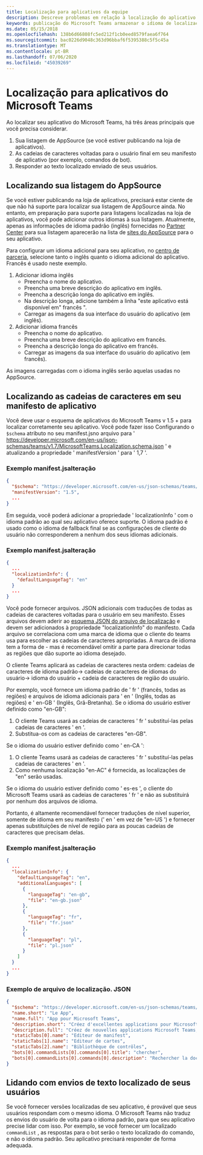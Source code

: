 ```yaml
---
title: Localização para aplicativos da equipe
description: Descreve problemas em relação à localização do aplicativo
keywords: publicação do Microsoft Teams armazenar o idioma de localização do Office Publishing AppSource
ms.date: 05/15/2018
ms.openlocfilehash: 138b6d66808fc5ed212f1cb0eed8579faea6f764
ms.sourcegitcommit: bac0226d9048c363d96bbaf6f5395388c5f5c45a
ms.translationtype: MT
ms.contentlocale: pt-BR
ms.lasthandoff: 07/06/2020
ms.locfileid: "45039269"
---
```

# <a name="localization-for-microsoft-teams-apps"></a>Localização para aplicativos do Microsoft Teams

Ao localizar seu aplicativo do Microsoft Teams, há três áreas principais que você precisa considerar.

1. Sua listagem de AppSource (se você estiver publicando na loja de aplicativos).
1. As cadeias de caracteres voltadas para o usuário final em seu manifesto de aplicativo (por exemplo, comandos de bot).
1. Responder ao texto localizado enviado de seus usuários.

## <a name="localizing-your-appsource-listing"></a>Localizando sua listagem do AppSource

Se você estiver publicando na loja de aplicativos, precisará estar ciente de que não há suporte para localizar sua listagem de AppSource ainda. No entanto, em preparação para suporte para listagens localizadas na loja de aplicativos, você pode adicionar outros idiomas à sua listagem. Atualmente, apenas as informações de idioma padrão (inglês) fornecidas no [Partner Center](/dev/store/use-partner-center-to-submit-to-appsource) para sua listagem aparecerão na lista de [sites do AppSource](https://appsource.microsoft.com/marketplace/apps?product=office%3Bteams&page=1) para o seu aplicativo.

Para configurar um idioma adicional para seu aplicativo, no [centro de parceria](/dev/store/use-partner-center-to-submit-to-appsource), selecione tanto o inglês quanto o idioma adicional do aplicativo. Francês é usado neste exemplo.

1. Adicionar idioma inglês
    * Preencha o nome do aplicativo.
    * Preencha uma breve descrição do aplicativo em inglês.
    * Preencha a descrição longa do aplicativo em inglês.
    * Na descrição longa, adicione também a linha "este aplicativo está disponível em" francês ".
    * Carregar as imagens da sua interface do usuário do aplicativo (em inglês).
2. Adicionar idioma francês
    * Preencha o nome do aplicativo.
    * Preencha uma breve descrição do aplicativo em francês.
    * Preencha a descrição longa do aplicativo em francês.
    * Carregar as imagens da sua interface do usuário do aplicativo (em francês).

As imagens carregadas com o idioma inglês serão aquelas usadas no AppSource.

## <a name="localizing-the-strings-in-your-app-manifest"></a>Localizando as cadeias de caracteres em seu manifesto de aplicativo

Você deve usar o esquema de aplicativos do Microsoft Teams v 1.5 + para localizar corretamente seu aplicativo. Você pode fazer isso Configurando o `$schema` atributo no seu manifest.jsno arquivo para ' https://developer.microsoft.com/en-us/json-schemas/teams/v1.7/MicrosoftTeams.Localization.schema.json ' e atualizando a propriedade ' manifestVersion ' para ' 1,7 '.

### <a name="example-manifestjson-change"></a>Exemplo manifest.jsalteração

```json
{
  "$schema": "https://developer.microsoft.com/en-us/json-schemas/teams/v1.7/MicrosoftTeams.Localization.schema.json",
  "manifestVersion": "1.5",
  ...
}
```

Em seguida, você poderá adicionar a propriedade ' localizationInfo ' com o idioma padrão ao qual seu aplicativo oferece suporte. O idioma padrão é usado como o idioma de fallback final se as configurações de cliente do usuário não corresponderem a nenhum dos seus idiomas adicionais.

### <a name="example-manifestjson-change"></a>Exemplo manifest.jsalteração

```json
{
  ...
  "localizationInfo": {
    "defaultLanguageTag": "en"
  }
  ...
}
```

Você pode fornecer arquivos. JSON adicionais com traduções de todas as cadeias de caracteres voltadas para o usuário em seu manifesto. Esses arquivos devem aderir ao [esquema JSON do arquivo de localização](../../resources/schema/localization-schema.md) e devem ser adicionados à propriedade "localizationInfo" do manifesto. Cada arquivo se correlaciona com uma marca de idioma que o cliente do teams usa para escolher as cadeias de caracteres apropriadas. A marca de idioma tem a forma de <language> - <region> mas é recomendável omitir a <region> parte para direcionar todas as regiões que dão suporte ao idioma desejado.

O cliente Teams aplicará as cadeias de caracteres nesta ordem: cadeias de caracteres de idioma padrão-> cadeias de caracteres de idiomas do usuário-> idioma do usuário + cadeia de caracteres de região do usuário.

Por exemplo, você fornece um idioma padrão de ' fr ' (francês, todas as regiões) e arquivos de idioma adicionais para ' en ' (Inglês, todas as regiões) e ' en-GB ' (Inglês, Grã-Bretanha). Se o idioma do usuário estiver definido como "en-GB":

1. O cliente Teams usará as cadeias de caracteres ' fr ' substituí-las pelas cadeias de caracteres ' en '.
2. Substitua-os com as cadeias de caracteres "en-GB".

Se o idioma do usuário estiver definido como ' en-CA ': 

1. O cliente Teams usará as cadeias de caracteres ' fr ' substituí-las pelas cadeias de caracteres ' en '.
2. Como nenhuma localização "en-AC" é fornecida, as localizações de "en" serão usadas.

Se o idioma do usuário estiver definido como ' es-es ', o cliente do Microsoft Teams usará as cadeias de caracteres ' fr ' e não as substituirá por nenhum dos arquivos de idioma.

Portanto, é altamente recomendável fornecer traduções de nível superior, somente de idioma em seu manifesto (' en ' em vez de "en-US ') e fornecer apenas substituições de nível de região para as poucas cadeias de caracteres que precisam delas.

### <a name="example-manifestjson-change"></a>Exemplo manifest.jsalteração

```json
{
  ...
  "localizationInfo": {
    "defaultLanguageTag": "en",
    "additionalLanguages": [
      {
        "languageTag": "en-gb",
        "file": "en-gb.json"
      },
      {
        "languageTag": "fr",
        "file": "fr.json"
      },
      {
        "languageTag": "pl",
        "file": "pl.json"
      }
    ]
  }
  ...
}
```

### <a name="example-localization-json-file"></a>Exemplo de arquivo de localização. JSON

```json
{
  "$schema": "https://developer.microsoft.com/en-us/json-schemas/teams/v1.7/MicrosoftTeams.Localization.schema.json",
  "name.short": "Le App",
  "name.full": "App pour Microsoft Teams",
  "description.short": "Créez d'excellentes applications pour Microsoft Teams avec App.",
  "description.full": "Créez de nouvelles applications Microsoft Teams, concevez et prévisualisez des cartes bot, et explorez la documentation avec App.",
  "staticTabs[0].name": "Editeur de manifest",
  "staticTabs[1].name": "Editeur de cartes",
  "staticTabs[2].name": "Bibliothèque de contrôles",
  "bots[0].commandLists[0].commands[0].title": "chercher",
  "bots[0].commandLists[0].commands[0].description": "Rechercher la documentation Teams pertinente"
}
```

## <a name="handling-localized-text-submissions-from-your-users"></a>Lidando com envios de texto localizado de seus usuários

Se você fornecer versões localizadas de seu aplicativo, é provável que seus usuários respondam com o mesmo idioma. O Microsoft Teams não traduz os envios do usuário de volta para o idioma padrão, para que seu aplicativo precise lidar com isso. Por exemplo, se você fornecer um localizado `commandList` , as respostas para o bot serão o texto localizado do comando, e não o idioma padrão. Seu aplicativo precisará responder de forma adequada.
